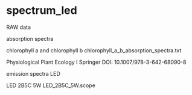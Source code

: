 # spectrum_led
RAW data

absorption spectra

chlorophyll a and chlorophyll b
chlorophyll_a_b_absorption_spectra.txt

Physiological Plant Ecology  I 
Springer
DOI: 10.1007/978-3-642-68090-8

emission spectra LED

LED 2B5C 5W LED_2B5C_5W.scope